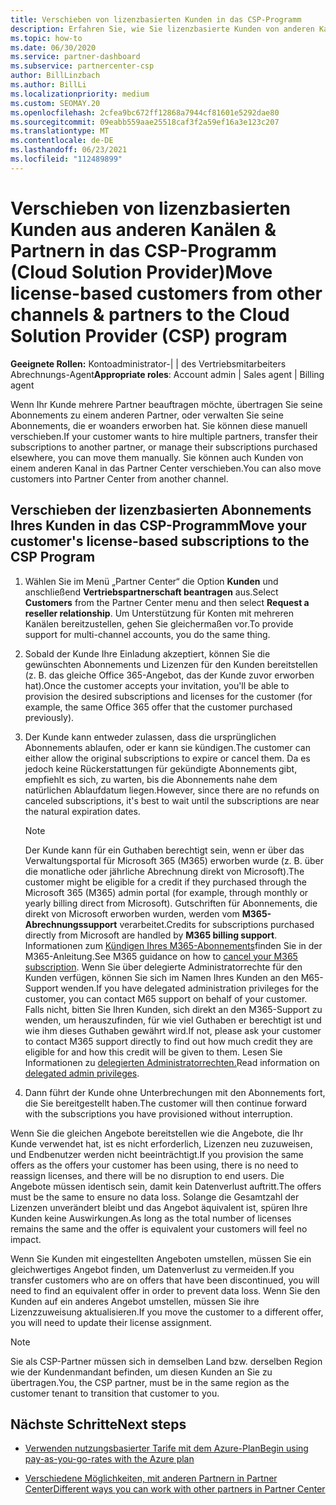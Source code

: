 ```yaml
---
title: Verschieben von lizenzbasierten Kunden in das CSP-Programm
description: Erfahren Sie, wie Sie lizenzbasierte Kunden von anderen Kanälen oder einem anderen Partner in das CSP-Programm (Cloud Solution Provider) in Partner Center verschieben.
ms.topic: how-to
ms.date: 06/30/2020
ms.service: partner-dashboard
ms.subservice: partnercenter-csp
author: BillLinzbach
ms.author: BillLi
ms.localizationpriority: medium
ms.custom: SEOMAY.20
ms.openlocfilehash: 2cfea9bc672ff12868a7944cf81601e5292dae80
ms.sourcegitcommit: 09eabb559aae25518caf3f2a59ef16a3e123c207
ms.translationtype: MT
ms.contentlocale: de-DE
ms.lasthandoff: 06/23/2021
ms.locfileid: "112489899"
---
```

# <a name="move-license-based-customers-from-other-channels--partners-to-the-cloud-solution-provider-csp-program"></a><span data-ttu-id="0b7df-103">Verschieben von lizenzbasierten Kunden aus anderen Kanälen & Partnern in das CSP-Programm (Cloud Solution Provider)</span><span class="sxs-lookup"><span data-stu-id="0b7df-103">Move license-based customers from other channels & partners to the Cloud Solution Provider (CSP) program</span></span>

<span data-ttu-id="0b7df-104">**Geeignete Rollen:** Kontoadministrator-| | des Vertriebsmitarbeiters Abrechnungs-Agent</span><span class="sxs-lookup"><span data-stu-id="0b7df-104">**Appropriate roles**: Account admin | Sales agent | Billing agent</span></span>

<span data-ttu-id="0b7df-105">Wenn Ihr Kunde mehrere Partner beauftragen möchte, übertragen Sie seine Abonnements zu einem anderen Partner, oder verwalten Sie seine Abonnements, die er woanders erworben hat. Sie können diese manuell verschieben.</span><span class="sxs-lookup"><span data-stu-id="0b7df-105">If your customer wants to hire multiple partners, transfer their subscriptions to another partner, or manage their subscriptions purchased elsewhere, you can move them manually.</span></span> <span data-ttu-id="0b7df-106">Sie können auch Kunden von einem anderen Kanal in das Partner Center verschieben.</span><span class="sxs-lookup"><span data-stu-id="0b7df-106">You can also move customers into Partner Center from another channel.</span></span>

## <a name="move-your-customers-license-based-subscriptions-to-the-csp-program"></a><span data-ttu-id="0b7df-107">Verschieben der lizenzbasierten Abonnements Ihres Kunden in das CSP-Programm</span><span class="sxs-lookup"><span data-stu-id="0b7df-107">Move your customer's license-based subscriptions to the CSP Program</span></span>

1. <span data-ttu-id="0b7df-108">Wählen Sie im Menü „Partner Center“ die Option **Kunden** und anschließend **Vertriebspartnerschaft beantragen** aus.</span><span class="sxs-lookup"><span data-stu-id="0b7df-108">Select **Customers** from the Partner Center menu and then select **Request a reseller relationship**.</span></span> <span data-ttu-id="0b7df-109">Um Unterstützung für Konten mit mehreren Kanälen bereitzustellen, gehen Sie gleichermaßen vor.</span><span class="sxs-lookup"><span data-stu-id="0b7df-109">To provide support for multi-channel accounts, you do the same thing.</span></span>

2. <span data-ttu-id="0b7df-110">Sobald der Kunde Ihre Einladung akzeptiert, können Sie die gewünschten Abonnements und Lizenzen für den Kunden bereitstellen (z. B. das gleiche Office 365-Angebot, das der Kunde zuvor erworben hat).</span><span class="sxs-lookup"><span data-stu-id="0b7df-110">Once the customer accepts your invitation, you'll be able to provision the desired subscriptions and licenses for the customer (for example, the same Office 365 offer that the customer purchased previously).</span></span>

3. <span data-ttu-id="0b7df-111">Der Kunde kann entweder zulassen, dass die ursprünglichen Abonnements ablaufen, oder er kann sie kündigen.</span><span class="sxs-lookup"><span data-stu-id="0b7df-111">The customer can either allow the original subscriptions to expire or cancel them.</span></span> <span data-ttu-id="0b7df-112">Da es jedoch keine Rückerstattungen für gekündigte Abonnements gibt, empfiehlt es sich, zu warten, bis die Abonnements nahe dem natürlichen Ablaufdatum liegen.</span><span class="sxs-lookup"><span data-stu-id="0b7df-112">However, since there are no refunds on canceled subscriptions, it's best to wait until the  subscriptions are near the natural expiration dates.</span></span>


   >[!NOTE]
   ><span data-ttu-id="0b7df-113">Der Kunde kann für ein Guthaben berechtigt sein, wenn er über das Verwaltungsportal für Microsoft 365 (M365) erworben wurde (z. B. über die monatliche oder jährliche Abrechnung direkt von Microsoft).</span><span class="sxs-lookup"><span data-stu-id="0b7df-113">The customer might be eligible for a credit if they purchased through the Microsoft 365 (M365) admin portal (for example, through monthly or yearly billing direct from Microsoft).</span></span> <span data-ttu-id="0b7df-114">Gutschriften für Abonnements, die direkt von Microsoft erworben wurden, werden vom **M365-Abrechnungssupport** verarbeitet.</span><span class="sxs-lookup"><span data-stu-id="0b7df-114">Credits for subscriptions purchased directly from Microsoft are handled by **M365 billing support**.</span></span> <span data-ttu-id="0b7df-115">Informationen zum [Kündigen Ihres M365-Abonnements](/microsoft-365/commerce/subscriptions/cancel-your-subscription)finden Sie in der M365-Anleitung.</span><span class="sxs-lookup"><span data-stu-id="0b7df-115">See M365 guidance on how to [cancel your M365 subscription](/microsoft-365/commerce/subscriptions/cancel-your-subscription).</span></span> <span data-ttu-id="0b7df-116">Wenn Sie über delegierte Administratorrechte für den Kunden verfügen, können Sie sich im Namen Ihres Kunden an den M65-Support wenden.</span><span class="sxs-lookup"><span data-stu-id="0b7df-116">If you have delegated administration privileges for the customer, you can contact M65 support on behalf of your customer.</span></span> <span data-ttu-id="0b7df-117">Falls nicht, bitten Sie Ihren Kunden, sich direkt an den M365-Support zu wenden, um herauszufinden, für wie viel Guthaben er berechtigt ist und wie ihm dieses Guthaben gewährt wird.</span><span class="sxs-lookup"><span data-stu-id="0b7df-117">If not, please ask your customer to contact M365 support directly to find out how much credit they are eligible for and how this credit will be given to them.</span></span> <span data-ttu-id="0b7df-118">Lesen Sie Informationen zu [delegierten Administratorrechten.](customers-revoke-admin-privileges.md)</span><span class="sxs-lookup"><span data-stu-id="0b7df-118">Read information on [delegated admin privileges](customers-revoke-admin-privileges.md).</span></span>


4. <span data-ttu-id="0b7df-119">Dann führt der Kunde ohne Unterbrechungen mit den Abonnements fort, die Sie bereitgestellt haben.</span><span class="sxs-lookup"><span data-stu-id="0b7df-119">The customer will then continue forward with the subscriptions you have provisioned without interruption.</span></span>

<span data-ttu-id="0b7df-120">Wenn Sie die gleichen Angebote bereitstellen wie die Angebote, die Ihr Kunde verwendet hat, ist es nicht erforderlich, Lizenzen neu zuzuweisen, und Endbenutzer werden nicht beeinträchtigt.</span><span class="sxs-lookup"><span data-stu-id="0b7df-120">If you provision the same offers as the offers your customer has been using, there is no need to reassign licenses, and there will be no disruption to end users.</span></span> <span data-ttu-id="0b7df-121">Die Angebote müssen identisch sein, damit kein Datenverlust auftritt.</span><span class="sxs-lookup"><span data-stu-id="0b7df-121">The offers must be the same to ensure no data loss.</span></span> <span data-ttu-id="0b7df-122">Solange die Gesamtzahl der Lizenzen unverändert bleibt und das Angebot äquivalent ist, spüren Ihre Kunden keine Auswirkungen.</span><span class="sxs-lookup"><span data-stu-id="0b7df-122">As long as the total number of licenses remains the same and the offer is equivalent your customers will feel no impact.</span></span>

<span data-ttu-id="0b7df-123">Wenn Sie Kunden mit eingestellten Angeboten umstellen, müssen Sie ein gleichwertiges Angebot finden, um Datenverlust zu vermeiden.</span><span class="sxs-lookup"><span data-stu-id="0b7df-123">If you transfer customers who are on offers that have been discontinued, you will need to find an equivalent offer in order to prevent data loss.</span></span> <span data-ttu-id="0b7df-124">Wenn Sie den Kunden auf ein anderes Angebot umstellen, müssen Sie ihre Lizenzzuweisung aktualisieren.</span><span class="sxs-lookup"><span data-stu-id="0b7df-124">If you move the customer to a different offer, you will need to update their license assignment.</span></span>

>[!NOTE]
> <span data-ttu-id="0b7df-125">Sie als CSP-Partner müssen sich in demselben Land bzw. derselben Region wie der Kundenmandant befinden, um diesen Kunden an Sie zu übertragen.</span><span class="sxs-lookup"><span data-stu-id="0b7df-125">You, the CSP partner, must be in the same region as the customer tenant to transition that customer to you.</span></span>

## <a name="next-steps"></a><span data-ttu-id="0b7df-126">Nächste Schritte</span><span class="sxs-lookup"><span data-stu-id="0b7df-126">Next steps</span></span>

- [<span data-ttu-id="0b7df-127">Verwenden nutzungsbasierter Tarife mit dem Azure-Plan</span><span class="sxs-lookup"><span data-stu-id="0b7df-127">Begin using pay-as-you-go-rates with the Azure plan</span></span>](azure-plan-get-started.md)
 

- [<span data-ttu-id="0b7df-128">Verschiedene Möglichkeiten, mit anderen Partnern in Partner Center</span><span class="sxs-lookup"><span data-stu-id="0b7df-128">Different ways you can work with other partners in Partner Center</span></span>](work-with-other-partners.md)